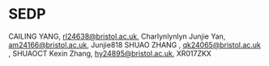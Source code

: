 # SEDP
CAILING YANG, rl24638@bristol.ac.uk, Charlynlynlyn
Junjie Yan, am24166@bristol.ac.uk, Junjie818
SHUAO ZHANG , qk24065@bristol.ac.uk , SHUAOCT
Kexin Zhang, hy24895@bristol.ac.uk, XR017ZKX
